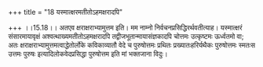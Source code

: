 +++
title = "18 यस्मात्क्षरमतीतोऽहमक्षरादपि"

+++
।।15.18।। अतएव क्षराक्षराभ्यामुत्तम इति। मम नाम्नो
निर्वचनप्रसिद्धिरर्थवतीत्याह। यस्मात्क्षरं संसारमायावृक्षं
अश्वत्थाख्यमतीतोऽहमक्षरादपि तद्वीजभूतान्मायासंज्ञकादपि चोत्तमः
उत्कृष्टमः ऊर्ध्वतमो वा; अतः क्षराक्षराभ्यामुत्तमत्वाद्धेतोर्लोके
कविकाव्यातौ वेदे च पुरुषोत्तमः प्रथितः प्रख्यातःहरिर्यथैकः पुरुषोत्तमः
स्मतःस उत्तमः पुरुषः इत्यादिलोकवेदप्रसिद्धा पुरुषोत्तम इति मां भक्तजाना
विदुः।
